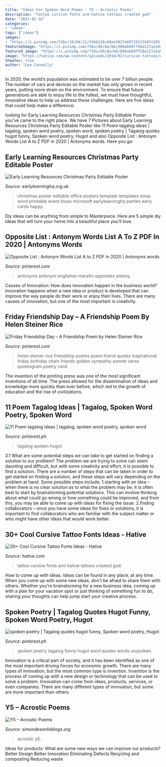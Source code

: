 ```yaml
---
title: "Ideas For Spoken Word Poems : Y5 – Acrostic Poems"
description: "Tattoo cursive fonts arm hative tattoos created god"
date: "2023-01-16"
categories:
- "ideas"
tags: ["ideas"]
images:
- "https://i.pinimg.com/236x/34/b6/12/34b6126c68ee3827a89729121b815285.jpg"
featuredImage: "https://i.pinimg.com/736x/60/8a/b6/608ab69ff58a127a2a92b5e165f8e627.jpg"
featured_image: "https://i.pinimg.com/736x/60/8a/b6/608ab69ff58a127a2a92b5e165f8e627.jpg"
image: "https://hative.com/wp-content/uploads/2014/02/cursive-tattoos/cursive-arm-tattoo-design-12.jpg"
ShowToc: true
author: "Lee Connelly"
---
```



In 2020, the world’s population was estimated to be over 7 billion people. The number of cars and devices on the market has only grown in recent years, putting more strain on the environment. To ensure that future generations are able to enjoy life to the fullest, we must have thoughtful, innovative ideas to help us address these challenges. Here are five ideas that could help make a difference: 

	

		
looking for Early Learning Resources Christmas Party Editable Poster you've came to the right place. We have 7 Pictures about Early Learning Resources Christmas Party Editable Poster like 11 Poem tagalog ideas | tagalog, spoken word poetry, spoken word, spoken poetry | Tagalog quotes hugot funny, Spoken word poetry, Hugot and also Opposite List : Antonym Words List A to Z PDF in 2020 | Antonyms words. Here you go:
		
    
## Early Learning Resources Christmas Party Editable Poster

<img loading=lazy src="https://www.earlylearninghq.org.uk/wp-content/uploads/2010/11/Christmas-party-prev.jpg" onerror="this.onerror=null;this.src='https://tse4.mm.bing.net/th?id=OIP.xIr27D4b-waZkrb_qoEkqAAAAA&amp;pid=15.1';" alt="Early Learning Resources Christmas Party Editable Poster">

_Source: earlylearninghq.org.uk_

>christmas poster editable office posters template templates xmas word printable event blues microsoft earlylearninghq parties early cards happy. 

	

Diy ideas can be anything from simple to Masterpiece. Here are 5 simple diy ideas that will turn your home into a beautiful place you'll love.

    
## Opposite List : Antonym Words List A To Z PDF In 2020 | Antonyms Words

<img loading=lazy src="https://i.pinimg.com/736x/60/8a/b6/608ab69ff58a127a2a92b5e165f8e627.jpg" onerror="this.onerror=null;this.src='https://tse1.mm.bing.net/th?id=OIP.ytuhbJbb5Y5SxPVuJYlBWQHaJ3&amp;pid=15.1';" alt="Opposite List : Antonym Words List A to Z PDF in 2020 | Antonyms words">

_Source: pinterest.com_

>antonyms antonym englishan marathi opposites antony. 

	

Causes of Innovation: How does innovation happen in the business world?
Innovation happens when a new idea or product is developed that can improve the way people do their work or enjoy their lives. There are many causes of innovation, but one of the most important is creativity.

    
## Friday Friendship Day – A Friendship Poem By Helen Steiner Rice

<img loading=lazy src="https://i.pinimg.com/736x/ba/25/49/ba25494868d7ac024167be2ba261fc41--friendship-poems-dear-friend.jpg" onerror="this.onerror=null;this.src='https://tse1.mm.bing.net/th?id=OIP.EN59UFlvEezi3VygeKoKNAAAAA&amp;pid=15.1';" alt="Friday Friendship Day – A Friendship Poem by Helen Steiner Rice">

_Source: pinterest.com_

>helen steiner rice friendship poems poem friend quotes inspirational friday birthday chain friends golden sympathy sonnet verse quotesgram poetry card. 

	

The invention of the printing press was one of the most significant inventions of all time. The press allowed for the dissemination of ideas and knowledge more quickly than ever before, which led to the growth of education and the rise of civilizations.

    
## 11 Poem Tagalog Ideas | Tagalog, Spoken Word Poetry, Spoken Word

<img loading=lazy src="https://i.pinimg.com/236x/34/b6/12/34b6126c68ee3827a89729121b815285.jpg" onerror="this.onerror=null;this.src='https://tse2.mm.bing.net/th?id=OIP.Szla7ydOlTqFGSyX8qGrtQAAAA&amp;pid=15.1';" alt="11 Poem tagalog ideas | tagalog, spoken word poetry, spoken word">

_Source: pinterest.ph_

>tagalog spoken hugot. 

	

3.1 What are some potential steps we can take to get started on finding a solution to our problem?
The problem we are trying to solve can seem daunting and difficult, but with some creativity and effort, it is possible to find a solution. There are a number of steps that can be taken in order to get started on finding a solution, and these steps will vary depending on the problem at hand. Some possible steps include: 
1.starting with an idea – when there is no clear solution as to what the problem may be, it is often best to start by brainstorming potential solutions. This can involve thinking about what could go wrong or how something could be improved, and from this, you may be able to come up with ideas for fixing the issue. 
2.finding collaborators – once you have some ideas for fixes or solutions, it is important to find collaborators who are familiar with the subject matter or who might have other ideas that would work better.

    
## 30+ Cool Cursive Tattoo Fonts Ideas - Hative

<img loading=lazy src="https://hative.com/wp-content/uploads/2014/02/cursive-tattoos/cursive-arm-tattoo-design-12.jpg" onerror="this.onerror=null;this.src='https://tse3.mm.bing.net/th?id=OIP.1Bc_SUskCCuGV1q_6SAJSwHaE8&amp;pid=15.1';" alt="30+ Cool Cursive Tattoo Fonts Ideas - Hative">

_Source: hative.com_

>tattoo cursive fonts arm hative tattoos created god. 

	

How to come up with ideas.
Ideas can be found in any place, at any time. When you come up with some new ideas, don't be afraid to share them with others. Whether you're brainstorming for a new business idea, coming up with a plan for your vacation spot or just thinking of something fun to do, sharing your thoughts can help jump start your creative process.

    
## Spoken Poetry | Tagalog Quotes Hugot Funny, Spoken Word Poetry, Hugot

<img loading=lazy src="https://i.pinimg.com/736x/de/04/5f/de045f8b3bd32133b3ad6f9e0b03781a.jpg" onerror="this.onerror=null;this.src='https://tse4.mm.bing.net/th?id=OIP.T5SLFN_xMZAbFLZkYcwUNAHaJ4&amp;pid=15.1';" alt="spoken poetry | Tagalog quotes hugot funny, Spoken word poetry, Hugot">

_Source: pinterest.ph_

>spoken poetry tagalog funny hugot word quotes words unspoken. 

	

Innovation is a critical part of society, and it has been identified as one of the most important driving forces for economic growth. There are many types of innovation, but the most common type is invention. Invention is the process of coming up with a new design or technology that can be used to solve a problem. Innovation can come from ideas, products, services, or even companies. There are many different types of innovation, but some are more important than others.

    
## Y5 – Acrostic Poems

<img loading=lazy src="http://simondesenlisblogs.org/wp-content/uploads/2019/12/Listener1-scaled.jpg" onerror="this.onerror=null;this.src='https://tse4.mm.bing.net/th?id=OIP.urkgbwyYLc5LlYWl_5YyOwHaJ4&amp;pid=15.1';" alt="Y5 – Acrostic Poems">

_Source: simondesenlisblogs.org_

>acrostic y5. 

	

Ideas for products: What are some new ways we can improve our products?
Better Design
Better Innovation
Eliminating Defects
Recycling and composting
Reducing waste

